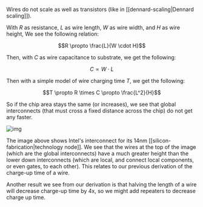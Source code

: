 Wires do not scale as well as transistors (like in [[dennard-scaling|Dennard scaling]]).

With $R$ as resistance, $L$ as wire length, $W$ as wire width, and $H$ as wire height, We see the following relation:

$$R \propto \frac{L}{W \cdot H}$$

Then, with $C$ as wire capacitance to substrate, we get the following:

$$C \propto W \cdot L$$

Then with a simple model of wire charging time $T$, we get the following:

$$T \propto R \times C \propto \frac{L^2}{H}$$

So if the chip area stays the same (or increases), we see that global interconnects (that must cross a fixed distance across the chip) do not get any faster.

![img](https://en.wikichip.org/w/images/thumb/2/20/intel_14nm_gate_interconnect.png/800px-intel_14nm_gate_interconnect.png)

The image above shows Intel's interconnect for its 14nm [[silicon-fabrication|technology node]]. We see that the wires at the top of the image (which are the global interconnects) have a much greater height than the lower down interconnects (which are local, and connect local components, or even gates, to each other). This relates to our previous derivation of the charge-up time of a wire.

Another result we see from our derivation is that halving the length of a wire will decrease charge-up time by 4x, so we might add repeaters to decrease charge up time.